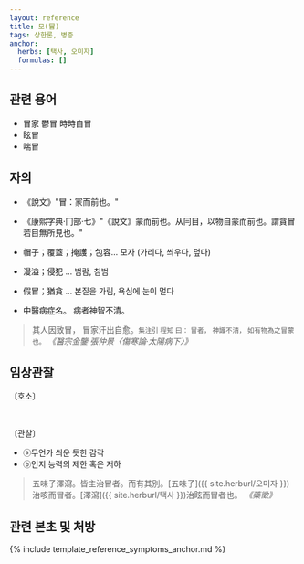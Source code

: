 ```yaml
---
layout: reference
title: 모(冒)
tags: 상한론, 병증
anchor:
  herbs: [택사, 오미자]
  formulas: []
---
```



## 관련 용어

* 冒家 鬱冒 時時自冒  
* 眩冒
* 喘冒

## 자의

* 《說文》"冒：冡而前也。"
* 《康熙字典·冂部·七》"《說文》蒙而前也。从冃目，以物自蒙而前也。謂貪冒若目無所見也。"

* 帽子；覆蓋；掩護；包容... 모자 (가리다, 씌우다, 덮다)
* 漫溢；侵犯 ... 범람, 침범
* 假冒；猶貪 ... 본질을 가림, 욕심에 눈이 멀다

* 中醫病症名。 病者神智不清。

> 其人因致冒， 冒家汗出自愈。<small>集注引 程知 曰： 冒者， 神識不清， 如有物為之冒蒙也。</small> _《醫宗金鑒‧張仲景〈傷寒論‧太陽病下〉》_


## 임상관찰

〔호소〕

<br>

〔관찰〕

* ⓐ무언가 씌운 듯한 감각
* ⓑ인지 능력의 제한 혹은 저하

> 五味子澤瀉。皆主治冒者。而有其別。[五味子]({{ site.herburl/오미자 }})治咳而冒者。[澤瀉]({{ site.herburl/택사 }})治眩而冒者也。 _《藥徵》_



## 관련 본초 및 처방


{% include template_reference_symptoms_anchor.md %}
